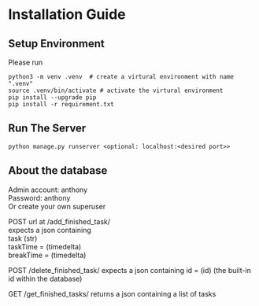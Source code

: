 # Installation Guide
## Setup Environment
Please run
```bash=
python3 -m venv .venv  # create a virtural environment with name ".venv"
source .venv/bin/activate # activate the virtural environment
pip install --upgrade pip
pip install -r requirement.txt
```
## Run The Server
```bash=
python manage.py runserver <optional: localhost:<desired port>>
```
## About the database
Admin account: anthony  
Password: anthony  
Or create your own superuser

POST url at /add_finished_task/  
expects a json containing  
task (str)  
taskTime = (timedelta)  
breakTime = (timedelta)  

POST /delete_finished_task/
expects a json containing
id = (id) (the built-in id within the database)

GET /get_finished_tasks/
returns a json containing a list of tasks